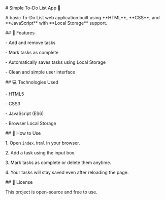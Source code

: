 \# Simple To-Do List App 📝



A basic To-Do List web application built using \*\*HTML\*\*, \*\*CSS\*\*, and \*\*JavaScript\*\* with \*\*Local Storage\*\* support.



\## 🚀 Features

\- Add and remove tasks

\- Mark tasks as complete

\- Automatically saves tasks using Local Storage

\- Clean and simple user interface



\## 💻 Technologies Used

\- HTML5

\- CSS3

\- JavaScript (ES6)

\- Browser Local Storage



\## 📂 How to Use

1\. Open `index.html` in your browser.

2\. Add a task using the input box.

3\. Mark tasks as complete or delete them anytime.

4\. Your tasks will stay saved even after reloading the page.



\## 📜 License

This project is open-source and free to use.



